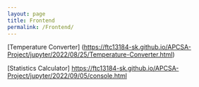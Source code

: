```yaml
---
layout: page
title: Frontend
permalink: /Frontend/
---
```

[Temperature Converter] (https://ftc13184-sk.github.io/APCSA-Project/jupyter/2022/08/25/Temperature-Converter.html)

[Statistics Calculator] https://ftc13184-sk.github.io/APCSA-Project/jupyter/2022/09/05/console.html 
